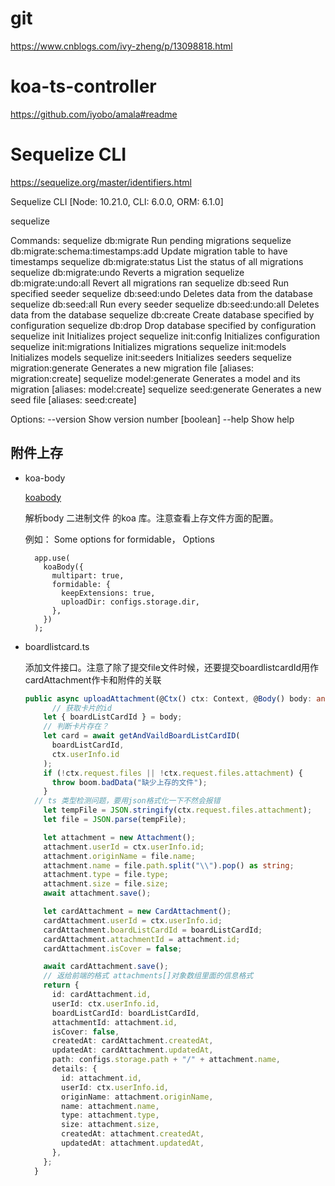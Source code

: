 <!--
 * @Des:
 * @Version:
 * @Author: Ellen
 * @Date: 2021-06-30 16:04:12
 * @LastEditors: Ellen
 * @LastEditTime: 2021-07-07 22:31:13
-->

# git

https://www.cnblogs.com/ivy-zheng/p/13098818.html

# koa-ts-controller

https://github.com/iyobo/amala#readme

# Sequelize CLI

https://sequelize.org/master/identifiers.html

Sequelize CLI [Node: 10.21.0, CLI: 6.0.0, ORM: 6.1.0]

sequelize <command>

Commands:
sequelize db:migrate Run pending migrations
sequelize db:migrate:schema:timestamps:add Update migration table to have timestamps
sequelize db:migrate:status List the status of all migrations
sequelize db:migrate:undo Reverts a migration
sequelize db:migrate:undo:all Revert all migrations ran
sequelize db:seed Run specified seeder
sequelize db:seed:undo Deletes data from the database
sequelize db:seed:all Run every seeder
sequelize db:seed:undo:all Deletes data from the database
sequelize db:create Create database specified by configuration
sequelize db:drop Drop database specified by configuration
sequelize init Initializes project
sequelize init:config Initializes configuration
sequelize init:migrations Initializes migrations
sequelize init:models Initializes models
sequelize init:seeders Initializes seeders
sequelize migration:generate Generates a new migration file [aliases: migration:create]
sequelize model:generate Generates a model and its migration [aliases: model:create]
sequelize seed:generate Generates a new seed file [aliases: seed:create]

Options:
--version Show version number [boolean]
--help Show help



## 附件上存

- koa-body

  [koabody](https://www.npmjs.com/package/koa-body)

  解析body 二进制文件 的koa 库。注意查看上存文件方面的配置。

  例如： Some options for formidable， Options

  ```
    app.use(
      koaBody({
        multipart: true,
        formidable: {
          keepExtensions: true,
          uploadDir: configs.storage.dir,
        },
      })
    );
  ```

- boardlistcard.ts

  添加文件接口。注意了除了提交file文件时候，还要提交boardlistcardId用作cardAttachment作卡和附件的关联

  ```ts
  public async uploadAttachment(@Ctx() ctx: Context, @Body() body: any) {
    	// 获取卡片的id  
      let { boardListCardId } = body;
      // 判断卡片存在？
      let card = await getAndVaildBoardListCardID(
        boardListCardId,
        ctx.userInfo.id
      );
      if (!ctx.request.files || !ctx.request.files.attachment) {
        throw boom.badData("缺少上存的文件");
      }
  	// ts 类型检测问题，要用json格式化一下不然会报错
      let tempFile = JSON.stringify(ctx.request.files.attachment);
      let file = JSON.parse(tempFile);
  
      let attachment = new Attachment();
      attachment.userId = ctx.userInfo.id;
      attachment.originName = file.name;
      attachment.name = file.path.split("\\").pop() as string;
      attachment.type = file.type;
      attachment.size = file.size;
      await attachment.save();
  
      let cardAttachment = new CardAttachment();
      cardAttachment.userId = ctx.userInfo.id;
      cardAttachment.boardListCardId = boardListCardId;
      cardAttachment.attachmentId = attachment.id;
      cardAttachment.isCover = false;
  
      await cardAttachment.save();
      // 返给前端的格式 attachments[]对象数组里面的信息格式
      return {
        id: cardAttachment.id,
        userId: ctx.userInfo.id,
        boardListCardId: boardListCardId,
        attachmentId: attachment.id,
        isCover: false,
        createdAt: cardAttachment.createdAt,
        updatedAt: cardAttachment.updatedAt,
        path: configs.storage.path + "/" + attachment.name,
        details: {
          id: attachment.id,
          userId: ctx.userInfo.id,
          originName: attachment.originName,
          name: attachment.name,
          type: attachment.type,
          size: attachment.size,
          createdAt: attachment.createdAt,
          updatedAt: attachment.updatedAt,
        },
      };
    }
  ```

  

